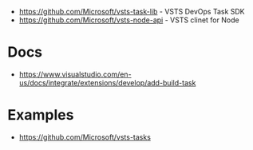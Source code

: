 * https://github.com/Microsoft/vsts-task-lib - VSTS DevOps Task SDK
* https://github.com/Microsoft/vsts-node-api - VSTS clinet for Node

# Docs

* https://www.visualstudio.com/en-us/docs/integrate/extensions/develop/add-build-task


# Examples

* https://github.com/Microsoft/vsts-tasks